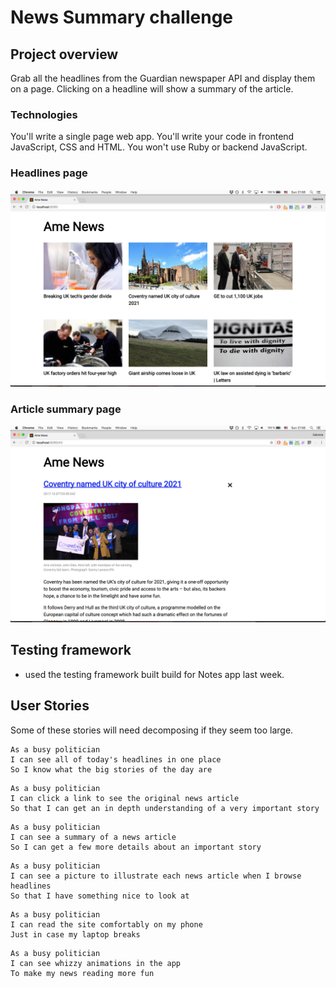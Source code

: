 # News Summary challenge

## Project overview

Grab all the headlines from the Guardian newspaper API and display them on a page.  Clicking on a headline will show a summary of the article.

### Technologies

You'll write a single page web app.  You'll write your code in frontend JavaScript, CSS and HTML.  You won't use Ruby or backend JavaScript.

### Headlines page

![Headlines page](/images/allnews.png)

### Article summary page

![Article page mockup](/images/singleArticle.png)

## Testing framework
- used the testing framework built build for Notes app last week.

## User Stories

Some of these stories will need decomposing if they seem too large.

```
As a busy politician
I can see all of today's headlines in one place
So I know what the big stories of the day are
```

```
As a busy politician
I can click a link to see the original news article
So that I can get an in depth understanding of a very important story
```

```
As a busy politician
I can see a summary of a news article
So I can get a few more details about an important story
```

```
As a busy politician
I can see a picture to illustrate each news article when I browse headlines
So that I have something nice to look at
```

```
As a busy politician
I can read the site comfortably on my phone
Just in case my laptop breaks
```

```
As a busy politician
I can see whizzy animations in the app
To make my news reading more fun
```

